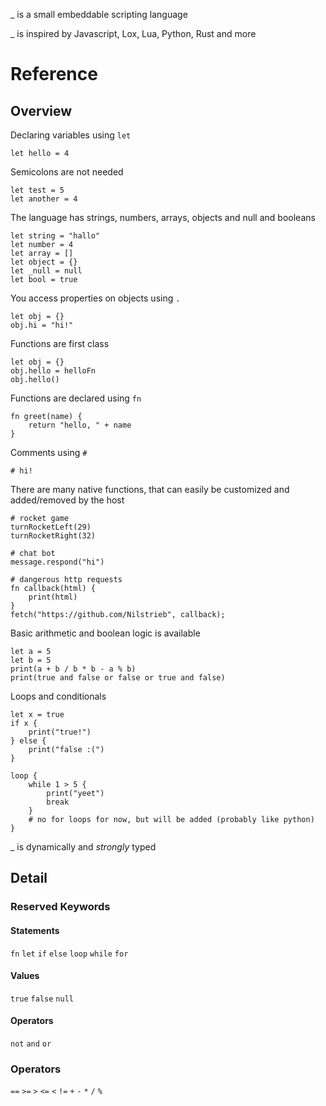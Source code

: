 _ is a small embeddable scripting language

_ is inspired by Javascript, Lox, Lua, Python, Rust and more

# Reference

## Overview

Declaring variables using `let`

```
let hello = 4
```

Semicolons are not needed

```
let test = 5
let another = 4
```

The language has strings, numbers, arrays, objects and null and booleans

```
let string = "hallo"
let number = 4
let array = []
let object = {}
let _null = null
let bool = true
```

You access properties on objects using `.`

```
let obj = {}
obj.hi = "hi!"
```

Functions are first class

```
let obj = {}
obj.hello = helloFn
obj.hello()
```

Functions are declared using `fn`

```
fn greet(name) {
    return "hello, " + name
}
```

Comments using `#`
```
# hi!
```

There are many native functions, that can easily be customized and added/removed by the host

```
# rocket game
turnRocketLeft(29)
turnRocketRight(32)

# chat bot
message.respond("hi")

# dangerous http requests
fn callback(html) {
    print(html)
}
fetch("https://github.com/Nilstrieb", callback);
```

Basic arithmetic and boolean logic is available

```
let a = 5
let b = 5
print(a + b / b * b - a % b)
print(true and false or false or true and false)
```

Loops and conditionals

```
let x = true
if x {
    print("true!")
} else {
    print("false :(")
}

loop {
    while 1 > 5 {
        print("yeet")
        break
    }
    # no for loops for now, but will be added (probably like python)
}
```

_ is dynamically and *strongly* typed

## Detail

### Reserved Keywords

#### Statements
`fn`
`let`
`if`
`else`
`loop`
`while`
`for`

#### Values
`true`
`false`
`null`

#### Operators
`not`
`and`
`or`

### Operators
`==`
`>=`
`>`
`<=`
`<`
`!=`
`+`
`-`
`*`
`/`
`%`